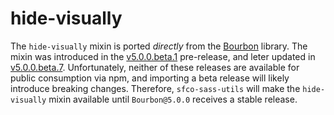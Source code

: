 # hide-visually

The `hide-visually` mixin is ported *directly* from the [Bourbon](https://github.com/thoughtbot/bourbon) library. The mixin was introduced in the [v5.0.0.beta.1](https://github.com/thoughtbot/bourbon/releases/tag/v5.0.0.beta.1) pre-release, and leter updated in [v5.0.0.beta.7](https://github.com/thoughtbot/bourbon/releases/tag/v5.0.0.beta.7). Unfortunately, neither of these releases are available for public consumption via npm, and importing a beta release will likely introduce breaking changes. Therefore, `sfco-sass-utils` will make the `hide-visually` mixin available until `Bourbon@5.0.0` receives a stable release.
